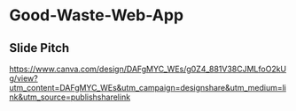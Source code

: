 # Good-Waste-Web-App
## Slide Pitch
https://www.canva.com/design/DAFgMYC_WEs/g0Z4_881V38CJMLfoO2kUg/view?utm_content=DAFgMYC_WEs&utm_campaign=designshare&utm_medium=link&utm_source=publishsharelink
